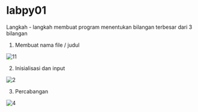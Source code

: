 # labpy01

Langkah - langkah membuat program menentukan bilangan terbesar dari 3 
bilangan


1. Membuat nama file / judul


![11](https://user-images.githubusercontent.com/45659505/52551312-80647d80-2e0e-11e9-9a11-11756ab6b3ea.PNG)


2. Inisialisasi dan input


![2](https://user-images.githubusercontent.com/45659505/52551122-bd7c4000-2e0d-11e9-984f-f93f9cac7c82.PNG)


3. Percabangan


![4](https://user-images.githubusercontent.com/45659505/52551125-be14d680-2e0d-11e9-8b62-3857111cd508.PNG)


